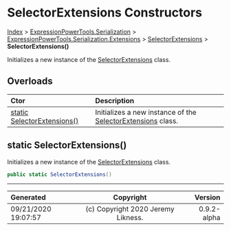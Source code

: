 ﻿# SelectorExtensions Constructors

[Index](../index.md) > [ExpressionPowerTools.Serialization](ExpressionPowerTools.Serialization.a.md) > [ExpressionPowerTools.Serialization.Extensions](ExpressionPowerTools.Serialization.Extensions.n.md) > [SelectorExtensions](ExpressionPowerTools.Serialization.Extensions.SelectorExtensions.cs.md) > **SelectorExtensions()**

Initializes a new instance of the [SelectorExtensions](ExpressionPowerTools.Serialization.Extensions.SelectorExtensions.cs.md) class.

## Overloads

| Ctor | Description |
| :-- | :-- |
| [static SelectorExtensions()](#static-selectorextensions) | Initializes a new instance of the [SelectorExtensions](ExpressionPowerTools.Serialization.Extensions.SelectorExtensions.cs.md) class. |

## static SelectorExtensions()

Initializes a new instance of the [SelectorExtensions](ExpressionPowerTools.Serialization.Extensions.SelectorExtensions.cs.md) class.

```csharp
public static SelectorExtensions()
```



---

| Generated | Copyright | Version |
| :-- | :-: | --: |
| 09/21/2020 19:07:57 | (c) Copyright 2020 Jeremy Likness. | 0.9.2-alpha |
